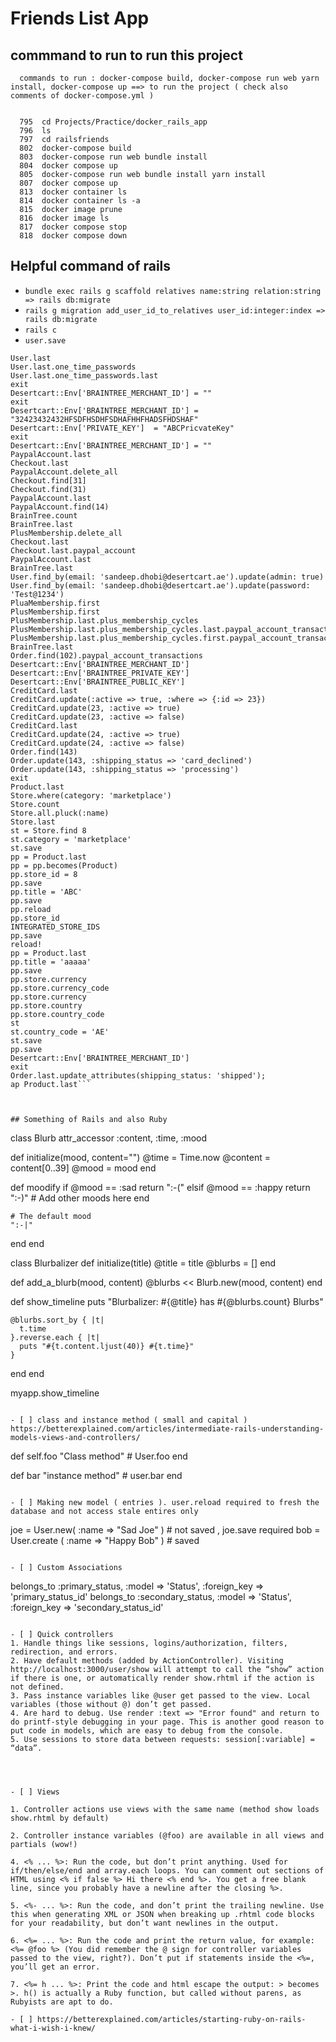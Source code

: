 # Friends List App

## commmand to run to run this project

```
  commands to run : docker-compose build, docker-compose run web yarn install, docker-compose up ==> to run the project ( check also comments of docker-compose.yml )


  795  cd Projects/Practice/docker_rails_app
  796  ls
  797  cd railsfriends
  802  docker-compose build
  803  docker-compose run web bundle install
  804  docker compose up
  805  docker-compose run web bundle install yarn install
  807  docker compose up
  813  docker container ls 
  814  docker container ls -a
  815  docker image prune
  816  docker image ls 
  817  docker compose stop
  818  docker compose down
```

## Helpful command of rails
- `bundle exec rails g scaffold relatives name:string relation:string => rails db:migrate`
- `rails g migration add_user_id_to_relatives user_id:integer:index => rails db:migrate`
- `rails c`
- `user.save`

```Product.all.count
User.last
User.last.one_time_passwords
User.last.one_time_passwords.last
exit
Desertcart::Env['BRAINTREE_MERCHANT_ID'] = ""
exit
Desertcart::Env['BRAINTREE_MERCHANT_ID'] = "32423432432HFSDFHSDHFSDHAFHHFHADSFHDSHAF"
Desertcart::Env['PRIVATE_KEY']  = "ABCPricvateKey"
exit
Desertcart::Env['BRAINTREE_MERCHANT_ID'] = ""
PaypalAccount.last
Checkout.last
PaypalAccount.delete_all
Checkout.find[31]
Checkout.find(31)
PaypalAccount.last
PaypalAccount.find(14)
BrainTree.count
BrainTree.last
PlusMembership.delete_all
Checkout.last
Checkout.last.paypal_account
PaypalAccount.last
BrainTree.last
User.find_by(email: 'sandeep.dhobi@desertcart.ae').update(admin: true)
User.find_by(email: 'sandeep.dhobi@desertcart.ae').update(password: 'Test@1234')
PluaMembership.first
PlusMembership.first
PlusMembership.last.plus_membership_cycles
PlusMembership.last.plus_membership_cycles.last.paypal_account_transactions
PlusMembership.last.plus_membership_cycles.first.paypal_account_transactions
BrainTree.last
Order.find(102).paypal_account_transactions
Desertcart::Env['BRAINTREE_MERCHANT_ID']
Desertcart::Env['BRAINTREE_PRIVATE_KEY']
Desertcart::Env['BRAINTREE_PUBLIC_KEY']
CreditCard.last
CreditCard.update(:active => true, :where => {:id => 23})
CreditCard.update(23, :active => true)
CreditCard.update(23, :active => false)
CreditCard.last
CreditCard.update(24, :active => true)
CreditCard.update(24, :active => false)
Order.find(143)
Order.update(143, :shipping_status => 'card_declined')
Order.update(143, :shipping_status => 'processing')
exit
Product.last
Store.where(category: 'marketplace')
Store.count
Store.all.pluck(:name)
Store.last
st = Store.find 8
st.category = 'marketplace'
st.save
pp = Product.last
pp = pp.becomes(Product)
pp.store_id = 8
pp.save
pp.title = 'ABC'
pp.save
pp.reload
pp.store_id
INTEGRATED_STORE_IDS
pp.save
reload!
pp = Product.last
pp.title = 'aaaaa'
pp.save
pp.store.currency
pp.store.currency_code
pp.store.currency
pp.store.country
pp.store.country_code
st
st.country_code = 'AE'
st.save
pp.save
Desertcart::Env['BRAINTREE_MERCHANT_ID']
exit
Order.last.update_attributes(shipping_status: 'shipped');
ap Product.last```



## Something of Rails and also Ruby
```
class Blurb
  attr_accessor :content, :time, :mood

  def initialize(mood, content="")
    @time    = Time.now
    @content = content[0..39]
    @mood    = mood
  end

  def moodify
    if    @mood == :sad
      return ":-("
    elsif @mood == :happy
      return ":-)"
    # Add other moods here
    end

    # The default mood
    ":-|"
  end
end

class Blurbalizer
  def initialize(title)
    @title  = title
    @blurbs = []
  end

  def add_a_blurb(mood, content)
    @blurbs << Blurb.new(mood, content)
  end

  def show_timeline
    puts "Blurbalizer: #{@title} has #{@blurbs.count} Blurbs"

    @blurbs.sort_by { |t|
      t.time
    }.reverse.each { |t|
      puts "#{t.content.ljust(40)} #{t.time}"
    }
  end
end

myapp.show_timeline
```

- [ ] class and instance method ( small and capital ) https://betterexplained.com/articles/intermediate-rails-understanding-models-views-and-controllers/
```
 def self.foo
    "Class method"    # User.foo
  end

  def bar
   "instance method"  # user.bar
  end
```

- [ ] Making new model ( entries ). user.reload required to fresh the database and not access stale entires only
```
joe = User.new( :name => "Sad Joe" )        # not saved , joe.save required 
bob = User.create ( :name => "Happy Bob" )  # saved
```

- [ ] Custom Associations
```
belongs_to :primary_status, :model => 'Status', :foreign_key => 'primary_status_id'
belongs_to :secondary_status, :model => 'Status', :foreign_key => 'secondary_status_id'
```

- [ ] Quick controllers
1. Handle things like sessions, logins/authorization, filters, redirection, and errors.
2. Have default methods (added by ActionController). Visiting http://localhost:3000/user/show will attempt to call the “show” action if there is one, or automatically render show.rhtml if the action is not defined.
3. Pass instance variables like @user get passed to the view. Local variables (those without @) don’t get passed.
4. Are hard to debug. Use render :text => "Error found" and return to do printf-style debugging in your page. This is another good reason to put code in models, which are easy to debug from the console.
5. Use sessions to store data between requests: session[:variable] = “data”.




- [ ] Views

1. Controller actions use views with the same name (method show loads show.rhtml by default)

2. Controller instance variables (@foo) are available in all views and partials (wow!)

4. <% ... %>: Run the code, but don’t print anything. Used for if/then/else/end and array.each loops. You can comment out sections of HTML using <% if false %> Hi there <% end %>. You get a free blank line, since you probably have a newline after the closing %>.

5. <%- ... %>: Run the code, and don’t print the trailing newline. Use this when generating XML or JSON when breaking up .rhtml code blocks for your readability, but don’t want newlines in the output.

6. <%= ... %>: Run the code and print the return value, for example: <%= @foo %> (You did remember the @ sign for controller variables passed to the view, right?). Don’t put if statements inside the <%=, you’ll get an error.

7. <%= h ... %>: Print the code and html escape the output: > becomes >. h() is actually a Ruby function, but called without parens, as Rubyists are apt to do.

- [ ] https://betterexplained.com/articles/starting-ruby-on-rails-what-i-wish-i-knew/
